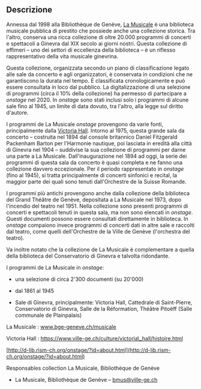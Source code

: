 ## Descrizione

Annessa dal 1998 alla Bibliothèque de Genève, [La Musicale](www.bge-geneve.ch/musicale) è una biblioteca musicale pubblica di prestito che possiede anche una collezione storica. Tra l&#39;altro, conserva una ricca collezione di oltre 20.000 programmi di concerti e spettacoli a Ginevra dal XIX secolo ai giorni nostri. Questa collezione di effimeri – uno dei settori di eccellenza della biblioteca – è un riflesso rappresentativo della vita musicale ginevrina.

Questa collezione, organizzata secondo un piano di classificazione legato alle sale da concerto e agli organizzatori, è conservata in condizioni che ne garantiscono la durata nel tempo. È classificata cronologicamente e può essere consultata in loco dal pubblico. La digitalizzazione di una selezione di programmi (circa il 10% della collezione) ha permesso di partecipare a _onstage_ nel 2020. In _onstage_ sono stati inclusi solo i programmi di alcune sale fino al 1945, un limite di data dovuto, tra l&#39;altro, alla legge sul diritto d&#39;autore.

I programmi de La Musicale _onstage_ provengono da varie fonti, principalmente dalla [Victoria Hall](https://www.ville-ge.ch/culture/victoria\_hall/histoire.html). Intorno al 1975, questa grande sala da concerto – costruita nel 1894 dal console britannico Daniel Fitzgerald Packenham Barton per l&#39;Harmonie nautique, poi lasciata in eredità alla città di Ginevra nel 1904 – suddivise la sua collezione di programmi per darne una parte a La Musicale. Dall&#39;inaugurazione nel 1894 ad oggi, la serie dei programmi di questa sala da concerto è quasi completa e ne fanno una collezione davvero eccezionale. Per il periodo rappresentato in _onstage_ (fino al 1945), si tratta principalmente di concerti sinfonici e recital, la maggior parte dei quali sono tenuti dall&#39;Orchestre de la Suisse Romande.

I programmi più antichi provengono anche dalla collezione della biblioteca del Grand Théâtre de Genève, depositata a La Musicale nel 1973, dopo l&#39;incendio del teatro nel 1951. Nella collezione sono presenti programmi di concerti e spettacoli tenuti in questa sala, ma non sono elencati in _onstage_. Questi documenti possono essere consultati direttamente in biblioteca. In _onstage_ compaiono invece programmi di concerti dati in altre sale e raccolti dal teatro, come quelli dell&#39;Orchestre de la Ville de Genève (l&#39;orchestra del teatro).

Va inoltre notato che la collezione de La Musicale è complementare a quella della biblioteca del Conservatorio di Ginevra e talvolta ridondante.

I programmi de La Musicale in _onstage_:

- una selezione di circa 2&#39;300 documenti (su 20&#39;000)

- dal 1861 al 1945

- Sale di Ginevra, principalmente: Victoria Hall, Cattedrale di Saint-Pierre, Conservatorio di Ginevra, Salle de la Réformation, Théâtre Pitoëff (Salle communale de Plainpalais)

La Musicale : www.bge-geneve.ch/musicale

Victoria Hall : https://www.ville-ge.ch/culture/victoria\_hall/histoire.html

[http://d-lib.rism-ch.org/onstage/?id=about.html](http://d-lib.rism-ch.org/onstage/?id=about.html)

Responsables collection La Musicale, Bibliothèque de Genève

- La Musicale, Bibliothèque de Genève – [bmus@ville-ge.ch](mailto:bmus@ville-ge.ch)
